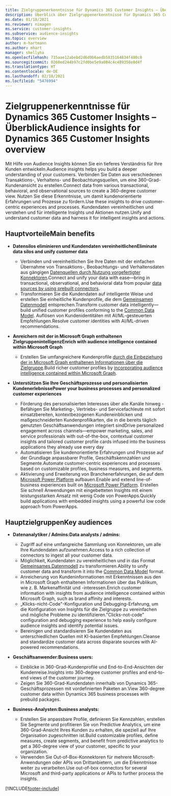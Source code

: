 ```yaml
---
title: Zielgruppenerkenntnisse für Dynamics 365 Customer Insights – Überblick
description: Überblick über Zielgruppenerkenntnisse für Dynamics 365 Customer Insights.
ms.date: 01/18/2021
ms.reviewer: nimagen
ms.service: customer-insights
ms.subservice: audience-insights
ms.topic: overview
author: m-hartmann
ms.author: mhart
manager: shellyha
ms.openlocfilehash: 735aae12abebd2d6d9b6aedb5835164834f480c0
ms.sourcegitcommit: 0260ed244b97c2fd0be5e9a084c4c489358e8d4f
ms.translationtype: HT
ms.contentlocale: de-DE
ms.lasthandoff: 02/18/2021
ms.locfileid: "5476994"
---
```

# <a name="audience-insights-for-dynamics-365-customer-insights-overview"></a><span data-ttu-id="13bbc-103">Zielgruppenerkenntnisse für Dynamics 365 Customer Insights – Überblick</span><span class="sxs-lookup"><span data-stu-id="13bbc-103">Audience insights for Dynamics 365 Customer Insights overview</span></span>

<span data-ttu-id="13bbc-104">Mit Hilfe von Audience Insights können Sie ein tieferes Verständnis für Ihre Kunden entwickeln.</span><span class="sxs-lookup"><span data-stu-id="13bbc-104">Audience insights helps you build a deeper understanding of your customers.</span></span> <span data-ttu-id="13bbc-105">Verbinden Sie Daten aus verschiedenen Transaktions-, Verhaltens- und Beobachtungsquellen, um eine 360-Grad-Kundenansicht zu erstellen.</span><span class="sxs-lookup"><span data-stu-id="13bbc-105">Connect data from various transactional, behavioral, and observational sources to create a 360-degree customer view.</span></span> <span data-ttu-id="13bbc-106">Nutzen Sie diese Erkenntnisse, um damit kundenorientierte Erfahrungen und Prozesse zu fördern.</span><span class="sxs-lookup"><span data-stu-id="13bbc-106">Use these insights to drive customer-centric experiences and processes.</span></span> <span data-ttu-id="13bbc-107">Kundendaten vereinheitlichen und verstehen und für intelligente Insights und Aktionen nutzen.</span><span class="sxs-lookup"><span data-stu-id="13bbc-107">Unify and understand customer data and harness it for intelligent insights and actions.</span></span>

## <a name="main-benefits"></a><span data-ttu-id="13bbc-108">Hauptvorteile</span><span class="sxs-lookup"><span data-stu-id="13bbc-108">Main benefits</span></span> 

- <span data-ttu-id="13bbc-109">**Datensilos eliminieren und Kundendaten vereinheitlichen**</span><span class="sxs-lookup"><span data-stu-id="13bbc-109">**Eliminate data silos and unify customer data**</span></span>

  - <span data-ttu-id="13bbc-110">Verbinden und vereinheitlichen Sie Ihre Daten mit der einfachen Übernahme von Transaktions-, Beobachtungs- und Verhaltensdaten aus gängigen [Datenquellen durch Nutzung vorgefertigter Konnektoren](data-sources.md).</span><span class="sxs-lookup"><span data-stu-id="13bbc-110">Connect and unify your data with ease—bring in transactional, observational, and behavioral data from popular [data sources by using prebuilt connectors](data-sources.md).</span></span>
  - <span data-ttu-id="13bbc-111">Transformieren Sie die Kundendaten auf intelligente Weise und erstellen Sie einheitliche Kundenprofile, die dem [Gemeinsamen Datenmodell](https://docs.microsoft.com/common-data-model/) entsprechen.</span><span class="sxs-lookup"><span data-stu-id="13bbc-111">Transform customer data intelligently—build unified customer profiles conforming to the [Common Data Model](https://docs.microsoft.com/common-data-model/).</span></span> <span data-ttu-id="13bbc-112">Auflösen von Kundenidentitäten mit AI/ML-gesteuerten Empfehlungen.</span><span class="sxs-lookup"><span data-stu-id="13bbc-112">Resolve customer identities with AI/ML-driven recommendations.</span></span>

- <span data-ttu-id="13bbc-113">**Anreichern mit der in Microsoft Graph enthaltenen Zielgruppenintelligenz**</span><span class="sxs-lookup"><span data-stu-id="13bbc-113">**Enrich with audience intelligence contained within Microsoft Graph**</span></span>

  - <span data-ttu-id="13bbc-114">Erstellen Sie umfangreichere Kundenprofile [durch die Einbeziehung der in Microsoft Graph enthaltenen Informationen über die Zielgruppe](enrichment-microsoft-graph.md).</span><span class="sxs-lookup"><span data-stu-id="13bbc-114">Build richer customer profiles by [incorporating audience intelligence contained within Microsoft Graph](enrichment-microsoft-graph.md).</span></span>  

- <span data-ttu-id="13bbc-115">**Unterstützen Sie Ihre Geschäftsprozesse und personalisierten Kundenerlebnisse**</span><span class="sxs-lookup"><span data-stu-id="13bbc-115">**Power your business processes and personalized customer experiences**</span></span>

  - <span data-ttu-id="13bbc-116">Förderung des personalisierten Interesses über alle Kanäle hinweg - Befähigen Sie Marketing-, Vertriebs- und Servicefachleute mit sofort einsatzbereiten, kontextbezogenen Kundeneinblicken und maßgeschneiderten Kundenprofilkarten, die in die bereits täglich genutzten Geschäftsanwendungen integriert sind</span><span class="sxs-lookup"><span data-stu-id="13bbc-116">Drive personalized engagement across channels—empower marketing, sales, and service professionals with out-of-the-box, contextual customer insights and tailored customer profile cards infused into the business applications they already use every day</span></span>
  - <span data-ttu-id="13bbc-117">Automatisieren Sie kundenorientierte Erfahrungen und Prozesse auf der Grundlage anpassbarer Profile, Geschäftskennzahlen und Segmente.</span><span class="sxs-lookup"><span data-stu-id="13bbc-117">Automate customer-centric experiences and processes based on customizable profiles, business measures, and segments.</span></span>
  - <span data-ttu-id="13bbc-118">Aktivierung und Erweiterung von Branchenerfahrungen, die auf dem [Microsoft Power Platform](https://powerplatform.microsoft.com/) aufbauen.</span><span class="sxs-lookup"><span data-stu-id="13bbc-118">Enable and extend line-of-business experiences built on [Microsoft Power Platform](https://powerplatform.microsoft.com/).</span></span> <span data-ttu-id="13bbc-119">Erstellen Sie schnell Anwendungen mit eingebetteten Insights mit einem leistungsstarken Ansatz mit wenig Code von PowerApps.</span><span class="sxs-lookup"><span data-stu-id="13bbc-119">Quickly build applications with embedded insights using a powerful low code approach from PowerApps.</span></span>  

## <a name="key-audiences"></a><span data-ttu-id="13bbc-120">Hauptzielgruppen</span><span class="sxs-lookup"><span data-stu-id="13bbc-120">Key audiences</span></span>

- <span data-ttu-id="13bbc-121">**Datenanalytiker / Admins:**</span><span class="sxs-lookup"><span data-stu-id="13bbc-121">**Data analysts / admins:**</span></span>

  - <span data-ttu-id="13bbc-122">Zugriff auf eine umfangreiche Sammlung von Konnektoren, um alle Ihre Kundendaten aufzunehmen.</span><span class="sxs-lookup"><span data-stu-id="13bbc-122">Access to a rich collection of connectors to ingest all your customer data.</span></span>
  - <span data-ttu-id="13bbc-123">Möglichkeit, Kundendaten zu vereinheitlichen und in das Format [Gemeinsames Datenmodell](https://docs.microsoft.com/common-data-model/) zu transformieren.</span><span class="sxs-lookup"><span data-stu-id="13bbc-123">Ability to unify customer data and transform it into the [Common Data Model](https://docs.microsoft.com/common-data-model/) format.</span></span>
  - <span data-ttu-id="13bbc-124">Anreicherung von Kundeninformationen mit Erkenntnissen aus den in Microsoft Graph enthaltenen Informationen über das Publikum, wie z. B. Markenaffinität und -interessen.</span><span class="sxs-lookup"><span data-stu-id="13bbc-124">Enrich customer information with insights from audience intelligence contained within Microsoft Graph, such as brand affinity and interests.</span></span>
  - <span data-ttu-id="13bbc-125">„Klicks-nicht-Code"-Konfiguration und Debugging-Erfahrung, um die Konfiguration von Insights für die Zielgruppe zu vereinfachen und mögliche Probleme zu identifizieren.</span><span class="sxs-lookup"><span data-stu-id="13bbc-125">"Clicks-not-code" configuration and debugging experience to help easily configure audience insights and identify potential issues.</span></span>
  - <span data-ttu-id="13bbc-126">Bereinigen und standardisieren Sie Kundendaten aus unterschiedlichen Quellen mit KI-basierten Empfehlungen.</span><span class="sxs-lookup"><span data-stu-id="13bbc-126">Cleanse and standardize customer data across disparate sources with AI-powered recommendations.</span></span>  

- <span data-ttu-id="13bbc-127">**Geschäftsanwender:**</span><span class="sxs-lookup"><span data-stu-id="13bbc-127">**Business users:**</span></span>

  - <span data-ttu-id="13bbc-128">Einblicke in 360-Grad-Kundenprofile und End-to-End-Ansichten der Kundenreise.</span><span class="sxs-lookup"><span data-stu-id="13bbc-128">Insights into 360-degree customer profiles and end-to-end views of the customer journey.</span></span>
  - <span data-ttu-id="13bbc-129">Zeigen Sie 360-Grad-Kundendaten innerhalb von Dynamics 365-Geschäftsprozessen mit vordefinierten Paketen an.</span><span class="sxs-lookup"><span data-stu-id="13bbc-129">View 360-degree customer data within Dynamics 365 business processes with prebuild packages.</span></span>

- <span data-ttu-id="13bbc-130">**Business-Analysten:**</span><span class="sxs-lookup"><span data-stu-id="13bbc-130">**Business analysts:**</span></span>

  - <span data-ttu-id="13bbc-131">Erstellen Sie anpassbare Profile, definieren Sie Kennzahlen, erstellen Sie Segmente und profitieren Sie von Predictive Analytics, um eine 360-Grad-Ansicht Ihres Kunden zu erhalten, die speziell auf Ihre Organisation zugeschnitten ist.</span><span class="sxs-lookup"><span data-stu-id="13bbc-131">Build customizable profiles, define measures, create segments, and benefit from predictive analytics to get a 360-degree view of your customer, specific to your organization.</span></span>  
  - <span data-ttu-id="13bbc-132">Verwenden Sie Out-of-Box-Konnektoren für mehrere Microsoft-Anwendungen oder APIs von Drittanbietern, um die Erkenntnisse weiter zu verarbeiten.</span><span class="sxs-lookup"><span data-stu-id="13bbc-132">Use out-of-box connectors for several Microsoft and third-party applications or APIs to further process the insights.</span></span>


[!INCLUDE[footer-include](../includes/footer-banner.md)]